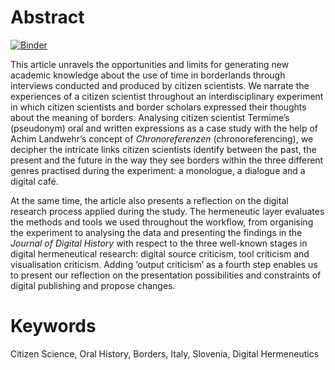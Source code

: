 # Abstract

[![Binder](https://mybinder.org/badge_logo.svg)](https://mybinder.org/v2/gh/jdh-observer/6ig87tC5GKjQ/main?filepath=article.ipynb)


This article unravels the opportunities and limits for generating new academic knowledge about the use of time in borderlands through interviews conducted and produced by citizen scientists. We narrate the experiences of a citizen scientist throughout an interdisciplinary experiment in which citizen scientists and border scholars expressed their thoughts about the meaning of borders. Analysing citizen scientist Termime’s (pseudonym) oral and written expressions as a case study with the help of Achim Landwehr’s concept of *Chronoreferenzen* (chronoreferencing), we decipher the intricate links citizen scientists identify between the past, the present and the future in the way they see borders within the three different genres practised during the experiment: a monologue, a dialogue and a digital café. 

At the same time, the article also presents a reflection on the digital research process applied during the study. The hermeneutic layer evaluates the methods and tools we used throughout the workflow, from organising the experiment to analysing the data and presenting the findings in the *Journal of Digital History* with respect to the three well-known stages in digital hermeneutical research: digital source criticism, tool criticism and visualisation criticism. Adding ‘output criticism’ as a fourth step enables us to present our reflection on the presentation possibilities and constraints of digital publishing and propose changes.

# Keywords
Citizen Science, Oral History, Borders, Italy, Slovenia, Digital Hermeneutics
